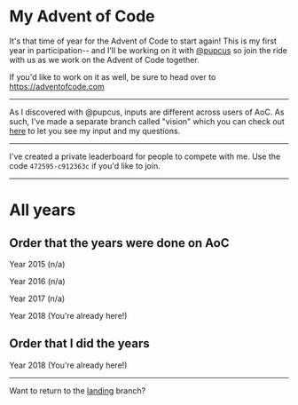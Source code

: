 # My Advent of Code

It's that time of year for the Advent of Code to start again! This is my first year in participation-- and I'll be working on it with [@pupcus](https://github.com/pupcus) so join the ride with us as we work on the Advent of Code together.

If you'd like to work on it as well, be sure to head over to https://adventofcode.com

---

As I discovered with @pupcus, inputs are different across users of AoC. As such, I've made a separate branch called "vision" which you can check out [here](https://github.com/jbmagination/adventofcode/tree/vision) to let you see my input and my questions.

---

I've created a private leaderboard for people to compete with me. Use the code `472595-c912363c` if you'd like to join.

---

# All years

## Order that the years were done on AoC

Year 2015 (n/a)

Year 2016 (n/a)

Year 2017 (n/a)

Year 2018 (You're already here!)

## Order that I did the years

Year 2018 (You're already here!)

---

Want to return to the [landing](https://github.com/jbmagination/adventofcode/tree/landing) branch?
